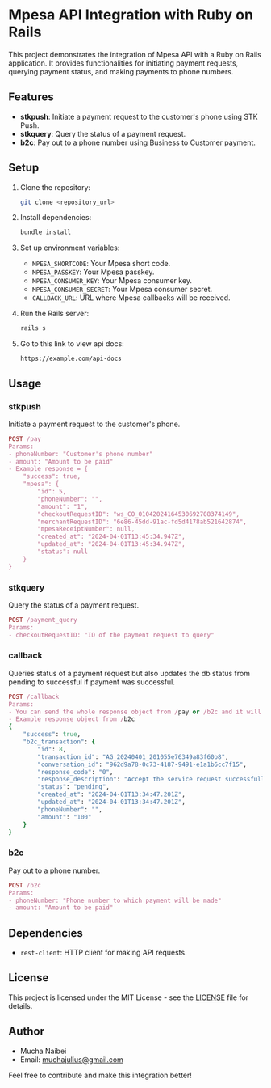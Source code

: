 # Mpesa API Integration with Ruby on Rails

This project demonstrates the integration of Mpesa API with a Ruby on Rails application. It provides functionalities for initiating payment requests, querying payment status, and making payments to phone numbers.

## Features

- **stkpush**: Initiate a payment request to the customer's phone using STK Push.
- **stkquery**: Query the status of a payment request.
- **b2c**: Pay out to a phone number using Business to Customer payment.

## Setup

1. Clone the repository:

   ```bash
   git clone <repository_url>
   ```

2. Install dependencies:

   ```bash
   bundle install
   ```

3. Set up environment variables:

   - `MPESA_SHORTCODE`: Your Mpesa short code.
   - `MPESA_PASSKEY`: Your Mpesa passkey.
   - `MPESA_CONSUMER_KEY`: Your Mpesa consumer key.
   - `MPESA_CONSUMER_SECRET`: Your Mpesa consumer secret.
   - `CALLBACK_URL`: URL where Mpesa callbacks will be received.

4. Run the Rails server:

   ```bash
   rails s
   ```

5. Go to this link to view api docs:
   ```http
   https://example.com/api-docs
   ```

## Usage

### stkpush

Initiate a payment request to the customer's phone.

```ruby
POST /pay
Params:
- phoneNumber: "Customer's phone number"
- amount: "Amount to be paid"
- Example response = {
    "success": true,
    "mpesa": {
        "id": 5,
        "phoneNumber": "",
        "amount": "1",
        "checkoutRequestID": "ws_CO_01042024164530692708374149",
        "merchantRequestID": "6e86-45dd-91ac-fd5d4178ab521642874",
        "mpesaReceiptNumber": null,
        "created_at": "2024-04-01T13:45:34.947Z",
        "updated_at": "2024-04-01T13:45:34.947Z",
        "status": null
    }
}
```

### stkquery

Query the status of a payment request.

```ruby
POST /payment_query
Params:
- checkoutRequestID: "ID of the payment request to query"
```

### callback

Queries status of a payment request but also updates the db status from pending to successful if payment was successful.

```ruby
POST /callback
Params:
- You can send the whole response object from /pay or /b2c and it will be processed.
- Example response object from /b2c
{
    "success": true,
    "b2c_transaction": {
        "id": 8,
        "transaction_id": "AG_20240401_201055e76349a83f60b8",
        "conversation_id": "962d9a78-0c73-4187-9491-e1a1b6cc7f15",
        "response_code": "0",
        "response_description": "Accept the service request successfully.",
        "status": "pending",
        "created_at": "2024-04-01T13:34:47.201Z",
        "updated_at": "2024-04-01T13:34:47.201Z",
        "phoneNumber": "",
        "amount": "100"
    }
}
```

### b2c

Pay out to a phone number.

```ruby
POST /b2c
Params:
- phoneNumber: "Phone number to which payment will be made"
- amount: "Amount to be paid"
```

## Dependencies

- `rest-client`: HTTP client for making API requests.

## License

This project is licensed under the MIT License - see the [LICENSE](LICENSE) file for details.

## Author

- Mucha Naibei
- Email: muchajulius@gmail.com

Feel free to contribute and make this integration better!
